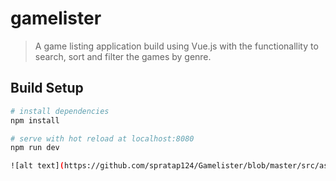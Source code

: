 # gamelister

> A game listing application build using Vue.js with the functionallity to search, sort and filter the games by genre.

## Build Setup

``` bash
# install dependencies
npm install

# serve with hot reload at localhost:8080
npm run dev

![alt text](https://github.com/spratap124/Gamelister/blob/master/src/assets/images/homescreen.png)

